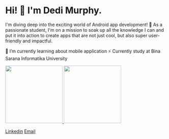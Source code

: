 # Hi! 👋 I'm Dedi Murphy.

I'm diving deep into the exciting world of Android app development! 📱 As a passionate student, I'm on a mission to soak up all the knowledge I can and put it into action to create apps that are not just cool, but also super user-friendly and impactful.

🌱 I’m currently learning about mobile application
⚡ Currently study at Bina Sarana Informatika University

<p align="left">
<a href="https://github.com/DediMurphy">
  <img height="180em" src="https://github-readme-stats-eight-theta.vercel.app/api?username=gilangadhan&show_icons=true&theme=algolia&include_all_commits=true&count_private=true"/>
  <img height="180em" src="https://github-readme-stats-eight-theta.vercel.app/api/top-langs/?username=gilangadhan&layout=compact&langs_count=8&theme=algolia"/>
</a>
</p>

[Linkedin](https://www.linkedin.com/in/dedi-murphy-8119bb238/)
[Email](dedimurphy05@gmail.com)
